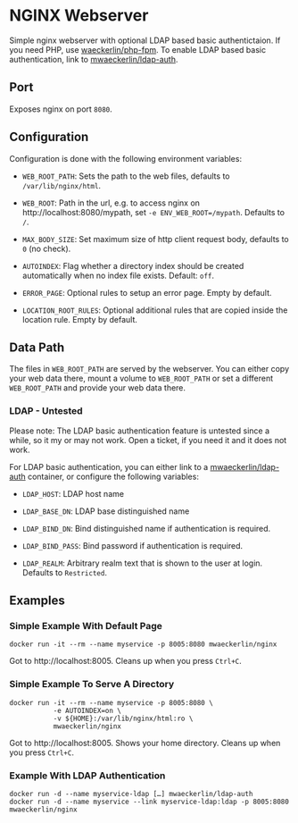 NGINX Webserver
===============

Simple nginx webserver with optional LDAP based basic authentictaion. If you need PHP, use [waeckerlin/php-fpm]. To enable LDAP based basic authentication,  link to [mwaeckerlin/ldap-auth].


Port
----

Exposes nginx on port `8080`.


Configuration
-------------

Configuration is done with the following environment variables:

 - `WEB_ROOT_PATH`: Sets the path to the web files, defaults to `/var/lib/nginx/html`.
 
 - `WEB_ROOT`: Path in the url, e.g. to access nginx on http://localhost:8080/mypath, set `-e ENV_WEB_ROOT=/mypath`. Defaults to `/`.
 
 - `MAX_BODY_SIZE`: Set maximum size of http client request body, defaults to `0` (no check).
 
 - `AUTOINDEX`: Flag whether a directory index should be created automatically when no index file exists. Default: `off`.
 
 - `ERROR_PAGE`: Optional rules to setup an error page. Empty by default.
 
 - `LOCATION_ROOT_RULES`: Optional additional rules that are copied inside the location rule. Empty by default.
 
 
Data Path
---------

The files in `WEB_ROOT_PATH` are served by the webserver. You can either copy your web data there, mount a volume to `WEB_ROOT_PATH` or set a different `WEB_ROOT_PATH` and provide your web data there.


### LDAP - Untested

Please note: The LDAP basic authentication feature is untested since a while, so it my or may not work. Open a ticket, if you need it and it does not work.

For LDAP basic authentication, you can either link to a [mwaeckerlin/ldap-auth] container, or configure the following variables:

 - `LDAP_HOST`: LDAP host name
 
 - `LDAP_BASE_DN`: LDAP base distinguished name
 
 - `LDAP_BIND_DN`: Bind distinguished name if authentication is required.
 
 - `LDAP_BIND_PASS`: Bind password if authentication is required.
 
 - `LDAP_REALM`: Arbitrary realm text that is shown to the user at login. Defaults to `Restricted`.
 

Examples
--------

### Simple Example With Default Page

    docker run -it --rm --name myservice -p 8005:8080 mwaeckerlin/nginx

Got to http://localhost:8005. Cleans up when you press `Ctrl+C`.


### Simple Example To Serve A Directory

    docker run -it --rm --name myservice -p 8005:8080 \
               -e AUTOINDEX=on \
               -v ${HOME}:/var/lib/nginx/html:ro \
               mwaeckerlin/nginx

Got to http://localhost:8005. Shows your home directory. Cleans up when you press `Ctrl+C`.


### Example With LDAP Authentication

    docker run -d --name myservice-ldap […] mwaeckerlin/ldap-auth
    docker run -d --name myservice --link myservice-ldap:ldap -p 8005:8080 mwaeckerlin/nginx



[waeckerlin/php-fpm]:    https://hub.docker.com/r/mwaeckerlin/php-fpm   "image in docker hub"
[mwaeckerlin/ldap-auth]: https://hub.docker.com/r/mwaeckerlin/ldap-auth "image in docker hub"
